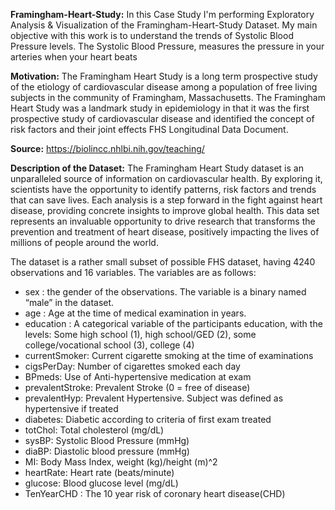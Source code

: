 **Framingham-Heart-Study:** In this Case Study I'm performing Exploratory Analysis & Visualization of the Framingham-Heart-Study Dataset. My main objective with this work is to understand the trends of Systolic Blood Pressure levels. The Systolic Blood Pressure, measures the pressure in your arteries when your heart beats

**Motivation:** The Framingham Heart Study is a long term prospective study of the etiology of cardiovascular disease among a population of free living subjects in the community of Framingham, Massachusetts. The Framingham Heart Study was a landmark study in epidemiology in that it was the first prospective study of cardiovascular disease and identified the concept of risk factors and their joint effects FHS Longitudinal Data Document.

**Source:** https://biolincc.nhlbi.nih.gov/teaching/ 

**Description of the Dataset:** The Framingham Heart Study dataset is an unparalleled source of information on cardiovascular health. By exploring it, scientists have the opportunity to identify patterns, risk factors and trends that can save lives. Each analysis is a step forward in the fight against heart disease, providing concrete insights to improve global health. This data set represents an invaluable opportunity to drive research that transforms the prevention and treatment of heart disease, positively impacting the lives of millions of people around the world.

The dataset is a rather small subset of possible FHS dataset, having 4240 observations and 16 variables. The variables are as follows:

* sex : the gender of the observations. The variable is a binary named “male” in the dataset.
* age : Age at the time of medical examination in years.
* education : A categorical variable of the participants education, with the levels: Some high school (1), high school/GED (2), some college/vocational school (3), college (4)
* currentSmoker: Current cigarette smoking at the time of examinations
* cigsPerDay: Number of cigarettes smoked each day
* BPmeds: Use of Anti-hypertensive medication at exam
* prevalentStroke: Prevalent Stroke (0 = free of disease)
* prevalentHyp: Prevalent Hypertensive. Subject was defined as hypertensive if treated
* diabetes: Diabetic according to criteria of first exam treated
* totChol: Total cholesterol (mg/dL)
* sysBP: Systolic Blood Pressure (mmHg)
* diaBP: Diastolic blood pressure (mmHg)
* MI: Body Mass Index, weight (kg)/height (m)^2
* heartRate: Heart rate (beats/minute)
* glucose: Blood glucose level (mg/dL)
* TenYearCHD : The 10 year risk of coronary heart disease(CHD)
